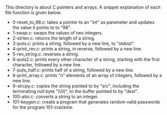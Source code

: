 This directory is about C pointers and arrays.
A snippet explanation of each file function is given below:

- 0-reset_to_98.c: takes a pointer to an "int" as parameter and updates the value it points to to "98".
- 1-swap.c: swaps the values of two integers.
- 2-strlen.c: returns the length of a string.
- 3-puts.c: prints a string, followed by a new line, to "stdout".
- 4-print_rev.c: prints a string, in reverse, followed by a new line.
- 5-rev_string.c: reverses a string.
- 6-puts2.c: prints every other character of a string, starting with the first character, followed by a new line.
- 7-puts_half.c: prints half of a string, followed by a new line.
- 8-print_array.c: prints "n" elements of an array of integers, followed by a new line.
- 9-strcpy.c: copies the string pointed to by "src", including the terminating null byte "(\0)", to the buffer pointed to by "dest".
- 100-atoi.c: converts a string to an integer.
- 101-keygen.c: create a program that generates random valid passwords for the program 101-crackme.
